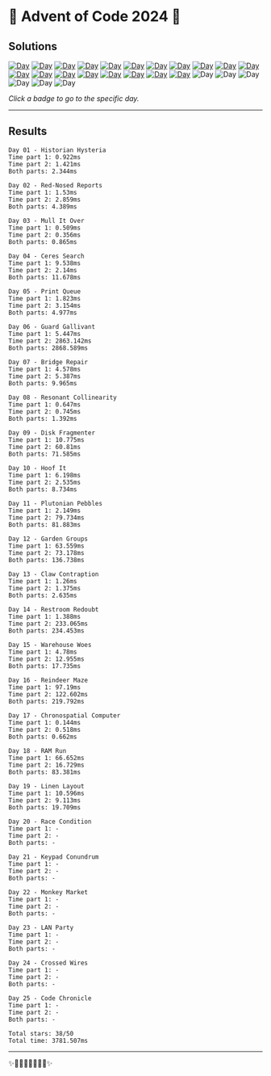 <!-- Entries between SOLUTIONS and RESULTS tags are auto-generated -->

# 🎄 Advent of Code 2024 🎄

## Solutions

<!--SOLUTIONS-->

[![Day](https://badgen.net/badge/01/%E2%98%85%E2%98%85/green)](day01)
[![Day](https://badgen.net/badge/02/%E2%98%85%E2%98%85/green)](day02)
[![Day](https://badgen.net/badge/03/%E2%98%85%E2%98%85/green)](day03)
[![Day](https://badgen.net/badge/04/%E2%98%85%E2%98%85/green)](day04)
[![Day](https://badgen.net/badge/05/%E2%98%85%E2%98%85/green)](day05)
[![Day](https://badgen.net/badge/06/%E2%98%85%E2%98%85/green)](day06)
[![Day](https://badgen.net/badge/07/%E2%98%85%E2%98%85/green)](day07)
[![Day](https://badgen.net/badge/08/%E2%98%85%E2%98%85/green)](day08)
[![Day](https://badgen.net/badge/09/%E2%98%85%E2%98%85/green)](day09)
[![Day](https://badgen.net/badge/10/%E2%98%85%E2%98%85/green)](day10)
[![Day](https://badgen.net/badge/11/%E2%98%85%E2%98%85/green)](day11)
[![Day](https://badgen.net/badge/12/%E2%98%85%E2%98%85/green)](day12)
[![Day](https://badgen.net/badge/13/%E2%98%85%E2%98%85/green)](day13)
[![Day](https://badgen.net/badge/14/%E2%98%85%E2%98%85/green)](day14)
[![Day](https://badgen.net/badge/15/%E2%98%85%E2%98%85/green)](day15)
[![Day](https://badgen.net/badge/16/%E2%98%85%E2%98%85/green)](day16)
[![Day](https://badgen.net/badge/17/%E2%98%85%E2%98%85/green)](day17)
[![Day](https://badgen.net/badge/18/%E2%98%85%E2%98%85/green)](day18)
[![Day](https://badgen.net/badge/19/%E2%98%85%E2%98%85/green)](day19)
![Day](https://badgen.net/badge/20/%E2%98%86%E2%98%86/gray)
![Day](https://badgen.net/badge/21/%E2%98%86%E2%98%86/gray)
![Day](https://badgen.net/badge/22/%E2%98%86%E2%98%86/gray)
![Day](https://badgen.net/badge/23/%E2%98%86%E2%98%86/gray)
![Day](https://badgen.net/badge/24/%E2%98%86%E2%98%86/gray)
![Day](https://badgen.net/badge/25/%E2%98%86%E2%98%86/gray)

<!--/SOLUTIONS-->

_Click a badge to go to the specific day._

---

## Results

<!--RESULTS-->

```
Day 01 - Historian Hysteria
Time part 1: 0.922ms
Time part 2: 1.421ms
Both parts: 2.344ms
```

```
Day 02 - Red-Nosed Reports
Time part 1: 1.53ms
Time part 2: 2.859ms
Both parts: 4.389ms
```

```
Day 03 - Mull It Over
Time part 1: 0.509ms
Time part 2: 0.356ms
Both parts: 0.865ms
```

```
Day 04 - Ceres Search
Time part 1: 9.538ms
Time part 2: 2.14ms
Both parts: 11.678ms
```

```
Day 05 - Print Queue
Time part 1: 1.823ms
Time part 2: 3.154ms
Both parts: 4.977ms
```

```
Day 06 - Guard Gallivant
Time part 1: 5.447ms
Time part 2: 2863.142ms
Both parts: 2868.589ms
```

```
Day 07 - Bridge Repair
Time part 1: 4.578ms
Time part 2: 5.387ms
Both parts: 9.965ms
```

```
Day 08 - Resonant Collinearity
Time part 1: 0.647ms
Time part 2: 0.745ms
Both parts: 1.392ms
```

```
Day 09 - Disk Fragmenter
Time part 1: 10.775ms
Time part 2: 60.81ms
Both parts: 71.585ms
```

```
Day 10 - Hoof It
Time part 1: 6.198ms
Time part 2: 2.535ms
Both parts: 8.734ms
```

```
Day 11 - Plutonian Pebbles
Time part 1: 2.149ms
Time part 2: 79.734ms
Both parts: 81.883ms
```

```
Day 12 - Garden Groups
Time part 1: 63.559ms
Time part 2: 73.178ms
Both parts: 136.738ms
```

```
Day 13 - Claw Contraption
Time part 1: 1.26ms
Time part 2: 1.375ms
Both parts: 2.635ms
```

```
Day 14 - Restroom Redoubt
Time part 1: 1.388ms
Time part 2: 233.065ms
Both parts: 234.453ms
```

```
Day 15 - Warehouse Woes
Time part 1: 4.78ms
Time part 2: 12.955ms
Both parts: 17.735ms
```

```
Day 16 - Reindeer Maze
Time part 1: 97.19ms
Time part 2: 122.602ms
Both parts: 219.792ms
```

```
Day 17 - Chronospatial Computer
Time part 1: 0.144ms
Time part 2: 0.518ms
Both parts: 0.662ms
```

```
Day 18 - RAM Run
Time part 1: 66.652ms
Time part 2: 16.729ms
Both parts: 83.381ms
```

```
Day 19 - Linen Layout
Time part 1: 10.596ms
Time part 2: 9.113ms
Both parts: 19.709ms
```

```
Day 20 - Race Condition
Time part 1: -
Time part 2: -
Both parts: -
```

```
Day 21 - Keypad Conundrum
Time part 1: -
Time part 2: -
Both parts: -
```

```
Day 22 - Monkey Market
Time part 1: -
Time part 2: -
Both parts: -
```

```
Day 23 - LAN Party
Time part 1: -
Time part 2: -
Both parts: -
```

```
Day 24 - Crossed Wires
Time part 1: -
Time part 2: -
Both parts: -
```

```
Day 25 - Code Chronicle
Time part 1: -
Time part 2: -
Both parts: -
```

```
Total stars: 38/50
Total time: 3781.507ms
```

<!--/RESULTS-->

---

✨🎄🎁🎄🎅🎄🎁🎄✨

